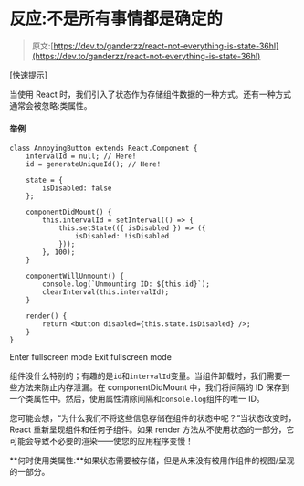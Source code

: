 # 反应:不是所有事情都是确定的

> 原文:[https://dev.to/ganderzz/react-not-everything-is-state-36hl](https://dev.to/ganderzz/react-not-everything-is-state-36hl)

[快速提示]

当使用 React 时，我们引入了状态作为存储组件数据的一种方式。还有一种方式通常会被忽略:类属性。

#### 举例

```
class AnnoyingButton extends React.Component {
    intervalId = null; // Here!
    id = generateUniqueId(); // Here!

    state = {
        isDisabled: false
    };

    componentDidMount() {
        this.intervalId = setInterval(() => {
            this.setState(({ isDisabled }) => ({
                isDisabled: !isDisabled
            }));
        }, 100);
    }

    componentWillUnmount() {
        console.log(`Unmounting ID: ${this.id}`);
        clearInterval(this.intervalId);
    }

    render() {
        return <button disabled={this.state.isDisabled} />;
    }
} 
```

Enter fullscreen mode Exit fullscreen mode

组件没什么特别的；有趣的是`id`和`intervalId`变量。当组件卸载时，我们需要一些方法来防止内存泄漏。在 componentDidMount 中，我们将间隔的 ID 保存到一个类属性中。然后，使用属性清除间隔和`console.log`组件的唯一 ID。

您可能会想，“为什么我们不将这些信息存储在组件的状态中呢？”当状态改变时，React 重新呈现组件和任何子组件。如果 render 方法从不使用状态的一部分，它可能会导致不必要的渲染——使您的应用程序变慢！

**何时使用类属性:**如果状态需要被存储，但是从来没有被用作组件的视图/呈现的一部分。